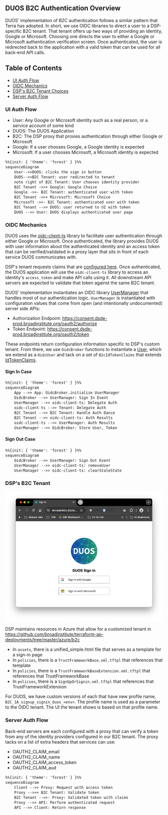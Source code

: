 ## DUOS B2C Authentication Overview

DUOS' implementation of B2C authentication follows a similar pattern that
Terra has adopted. In short, we use OIDC libraries to direct a user to a
DSP-specific B2C tenant. That tenant offers up two ways of providing an
identity, Google or Microsoft. Choosing one directs the user to either a
Google or Microsoft authentication verification screen. Once authenticated,
the user is redirected back to the application with a valid token that can
be used for all back-end API calls.

## Table of Contents
* [UI Auth Flow](#UI-Auth-Flow)
* [OIDC Mechanics](#OIDC-Mechanics)
* [DSP's B2C Tenant Choices](#DSP's-B2C-Tenant-Choices)
* [Server Auth Flow](#Server-Auth-Flow)

### UI Auth Flow

* User: Any Google or Microsoft identity such as a real person, or a service account of some kind
* DUOS: The DUOS Application
* B2C: The DSP proxy that proxies authentication through either Google or Microsoft
* Google: If a user chooses Google, a Google identity is expected
* Microsoft: If a user chooses Microsoft, a Microsoft identity is expected

```mermaid
%%{init: { 'theme': 'forest' } }%%
sequenceDiagram
    User-->>DUOS: clicks the sign in button
    DUOS-->>B2C Tenant: user redirected to tenant
    note right of B2C Tenant: User chooses identity provider
    B2C Tenant ->>+ Google: Google Choice
    Google ->>- B2C Tenant: authenticated user with token
    B2C Tenant ->>+ Microsoft: Microsoft Choice
    Microsoft ->>- B2C Tenant: authenticated user with token
    B2C Tenant -->> DUOS: user returned to UI with token
    DUOS -->> User: DUOS displays authenticated user page
```

### OIDC Mechanics

DUOS uses the [oidc-client-ts](https://github.com/authts/oidc-client-ts) library
to facilitate user authentication through either Google or Microsoft. Once authenticated,
the library provides DUOS with user information about the authenticated identity and an 
access token that can be verified/validated in a proxy layer that sits in front of each
service DUOS communicates with.

DSP's tenant requests claims that are [configured here](https://github.com/broadinstitute/terraform-ap-deployments/blob/master/azure/b2c/policies/SignUpOrSignin.xml.tftpl).
Once authenticated, the DUOS application will use the `oidc-client-ts` library to access
an identity's `access_token` and make API calls using it. All downstream API servers are
expected to validate that token against the same B2C tenant.

DUOS' implementation instantiates an OIDC library [UserManager](https://authts.github.io/oidc-client-ts/classes/UserManager.html)
that handles most of our authentication logic. `UserManager` is instantiated with configuration values
that come from open (and intentionally undocumented) server side APIs:
* Authorization Endpoint: https://consent.dsde-prod.broadinstitute.org/oauth2/authorize
* Token Endpoint: https://consent.dsde-prod.broadinstitute.org/oauth2/token

These endpoints return configuration information specific to DSP's custom tenant. From there, 
we use `OidcBroker` functions to instantiate a [User](https://authts.github.io/oidc-client-ts/classes/User.html),
which we extend as a `OidcUser` and tack on a set of `B2cIdTokenClaims` that extends [IdTokenClaims](https://authts.github.io/oidc-client-ts/interfaces/IdTokenClaims.html).

#### Sign In Case
```mermaid
%%{init: { 'theme': 'forest' } }%%
sequenceDiagram
    App -->> App: OidcBroker.initialize UserManager
    OidcBroker -->> UserManager: Sign In Event
    UserManager -->> oidc-client-ts: Delegate Auth
    oidc-client-ts -->> Tenant: Delegate Auth
    B2C Tenant -->> B2C Tenant: Handle Auth Dance
    B2C Tenant -->> oidc-client-ts: Auth Results
    oidc-client-ts -->> UserManager: Auth Results
    UserManager -->> OidcBroker: Store User, Token
```

#### Sign Out Case
```mermaid
%%{init: { 'theme': 'forest' } }%%
sequenceDiagram
    OidcBroker -->> UserManager: Sign Out Event
    UserManager -->> oidc-client-ts: removeUser
    UserManager -->> oidc-client-ts: clearStaleState
```

### DSP's B2C Tenant
![B2C Tenant Choice](b2c_tenant.png)

DSP maintains resources in Azure that allow for a customized tenant in
https://github.com/broadinstitute/terraform-ap-deployments/tree/master/azure/b2c

* In `assets`, there is a unified_simple.html file that serves as a template for a sign-in page
* In `policies`, there is a `TrustFrameworkBase.xml.tftpl` that references that template 
* In `policies`, there is a `TrustFrameworkBaseExtension.xml.tftpl` that references that TrustFrameworkBase
* In `policies`, there is a `SignUpOrSignin.xml.tftpl` that references that TrustFrameworkExtension

For DUOS, we have custom versions of each that have new profile name, `B2C_1A_signup_signin_duos_<env>`.
The profile name is used as a parameter to the OIDC tenant. The UI the tenant shows is based on
that profile name.

### Server Auth Flow

Back-end servers are each configured with a proxy that can verify a token
from any of the identity providers configured in our B2C tenant. The proxy
tacks on a list of extra headers that services can use:
* OAUTH2_CLAIM_email
* OAUTH2_CLAIM_name
* OAUTH2_CLAIM_access_token
* OAUTH2_CLAIM_aud

```mermaid
%%{init: { 'theme': 'forest' } }%%
sequenceDiagram
    Client -->> Proxy: Request with access token
    Proxy -->>+ B2C Tenant: Validate token
    B2C Tenant -->>- Proxy: Validated token with claims
    Proxy -->> API: Perform authenticated request
    API -->> Client: Return response
```
